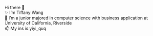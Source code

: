 Hi there 👋 <br>
✨ I’m Tiffany Wang <br>
🔭 I’m a junior majored in computer science with business application at University of California, Riverside <br>
📫 My ins is yiyi_quq <br>


<!--
**twang0323/twang0323** is a ✨ _special_ ✨ repository because its `README.md` (this file) appears on your GitHub profile.

Here are some ideas to get you started:

- 🔭 I’m currently working on ...
- 🌱 I’m currently learning ...
- 👯 I’m looking to collaborate on ...
- 🤔 I’m looking for help with ...
- 💬 Ask me about ...
- 📫 How to reach me: ...
- 😄 Pronouns: ...
- ⚡ Fun fact: ...
-->

